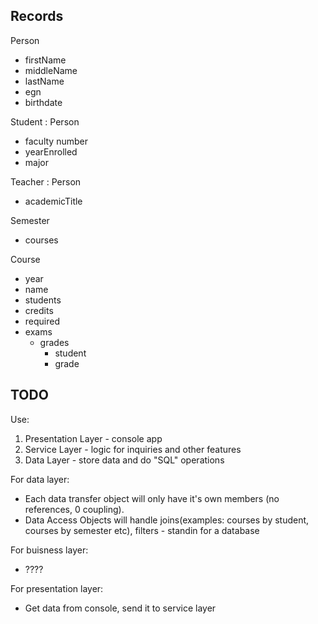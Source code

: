 
## Records

Person
- firstName
- middleName
- lastName
- egn
- birthdate

Student : Person
- faculty number
- yearEnrolled
- major

Teacher : Person
- academicTitle

Semester
- courses

Course
- year
- name
- students
- credits
- required
- exams
    - grades
      - student
      - grade


## TODO

Use:
1. Presentation Layer - console app
2. Service Layer - logic for inquiries and other features
3. Data Layer - store data and do "SQL" operations

For data layer:
- Each data transfer object will only have it's own members (no references, 0 coupling).
- Data Access Objects will handle joins(examples: courses by student, courses by semester etc), filters - standin for a database

For buisness layer:
- ????


For presentation layer:
- Get data from console, send it to service layer

